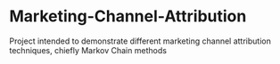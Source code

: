 # Marketing-Channel-Attribution
Project intended to demonstrate different marketing channel attribution techniques, chiefly Markov Chain methods
